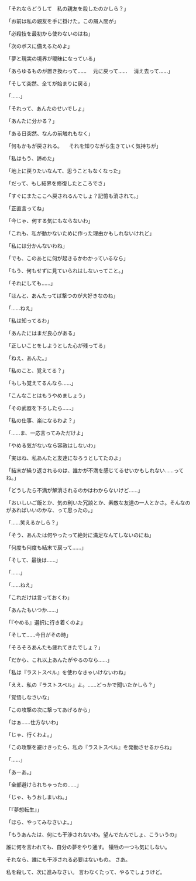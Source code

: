 



「それならどうして　私の親友を殺したのかしら？」





「お前は私の親友を手に掛けた。この屑人間が」





「必殺技を最初から使わないのはね」

「次のボスに備えるためよ」


「夢と現実の境界が曖昧になっている」

「あらゆるものが置き換わって……
　元に戻って……
　消え去って……」

「そして突然、全てが始まりに戻る」

「……」

「それって、あんたのせいでしょ」


「あんたに分かる？」

「ある日突然、なんの前触れもなく」

「何もかもが戻される。
　それを知りながら生きていく気持ちが」


「私はもう、諦めた」

「地上に戻りたいなんて、思うこともなくなった」


「だって、もし結界を修復したところでさ」

「すぐにまたここへ戻されるんでしょ？記憶も消されて。」


「正直言ってね」

「今じゃ、何する気にもならないわ」


「これも、私が動かないために作った理由かもしれないけれど」

「私には分かんないわね」


「でも、このあとに何が起きるかわかっているなら」

「もう、何もせずに見ていられはしないってこと。」



「それにしても……」

「ほんと、あんたってば撃つのが大好きなのね」

「……ねえ」

「私は知ってるわ」

「あんたにはまだ良心がある」

「正しいことをしようとした心が残ってる」

「ねえ、あんた。」

「私のこと、覚えてる？」

「もしも覚えてるんなら……」

「こんなことはもうやめましょう」

「その武器を下ろしたら……」

「私の仕事、楽になるわよ？」


「……ま、一応言ってみただけよ」

「やめる気がないなら容赦はしないわ」


「実はね、私あんたと友達になろうとしてたのよ」

「結末が繰り返されるのは、誰かが不満を感じてるせいかもしれない……ってね。」


「どうしたら不満が解消されるのかはわからないけど……」

「おいしいご飯とか、気の利いた冗談とか、素敵な友達の一人とかさ。そんなのがあればいいのかな、って思ったの。」


「……笑えるかしら？」

「そう、あんたは何やったって絶対に満足なんてしないのにね」


「何度も何度も結末で戻って……」

「そして、最後は……」

「……」

「……ねえ」

「これだけは言っておくわ」

「あんたもいつか……」

「『やめる』選択に行き着くのよ」


「そして……今日がその時」


「そろそろあんたも疲れてきたでしょ？」

「だから、これ以上あんたがやるのなら……」

「私は『ラストスペル』を使わなきゃいけないわね」


「ええ、私の『ラストスペル』よ。……どっかで聞いたかしら？」

「覚悟しなさいな」

「この攻撃の次に撃ってあげるから」


「はぁ……仕方ないわ」

「じゃ、行くわよ。」

「この攻撃を避けきったら、私の『ラストスペル』を発動させるからね」


「……」

「あーあ。」

「全部避けられちゃったの……」

「じゃ、もうおしまいね。」

「『夢想転生』」


「ほら、やってみなさいよ。」

「もうあんたは、何にも干渉されないわ。望んでたんでしょ、こういうの」

誰に何を言われても、自分の夢をやり通す。
犠牲の一つも気にしない。

それなら、誰にも干渉される必要はないもの。
さあ。

私を殺して、次に進みなさい。
言わなくたって、やるでしょうけど。











